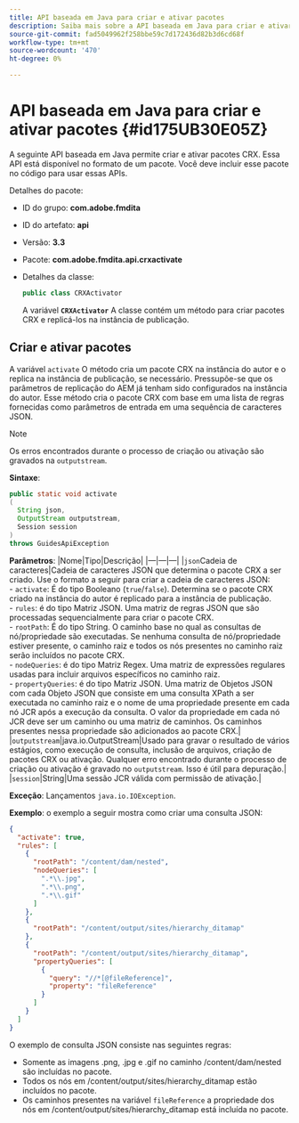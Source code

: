 ```yaml
---
title: API baseada em Java para criar e ativar pacotes
description: Saiba mais sobre a API baseada em Java para criar e ativar pacotes
source-git-commit: fad5049962f258bbe59c7d172436d82b3d6cd68f
workflow-type: tm+mt
source-wordcount: '470'
ht-degree: 0%

---
```



# API baseada em Java para criar e ativar pacotes {#id175UB30E05Z}

A seguinte API baseada em Java permite criar e ativar pacotes CRX. Essa API está disponível no formato de um pacote. Você deve incluir esse pacote no código para usar essas APIs.

Detalhes do pacote:

- ID do grupo: **com.adobe.fmdita**

- ID do artefato: **api**

- Versão: **3.3**

- Pacote: **com.adobe.fmdita.api.crxactivate**

- Detalhes da classe:

  ```JAVA
  public class CRXActivator
  ```

  A variável **`CRXActivator`** A classe contém um método para criar pacotes CRX e replicá-los na instância de publicação.


## Criar e ativar pacotes

A variável `activate` O método cria um pacote CRX na instância do autor e o replica na instância de publicação, se necessário. Pressupõe-se que os parâmetros de replicação do AEM já tenham sido configurados na instância do autor. Esse método cria o pacote CRX com base em uma lista de regras fornecidas como parâmetros de entrada em uma sequência de caracteres JSON.
>[!NOTE]
>
> Os erros encontrados durante o processo de criação ou ativação são gravados na `outputstream`.

**Sintaxe**:

```JAVA
public static void activate
(
  String json, 
  OutputStream outputstream, 
  Session session
) 
throws GuidesApiException
```

**Parâmetros**: |Nome|Tipo|Descrição| |—|—|—| |`json`Cadeia de caracteres|Cadeia de caracteres JSON que determina o pacote CRX a ser criado. Use o formato a seguir para criar a cadeia de caracteres JSON: <br>- `activate`: É do tipo Booleano \(`true`/`false`\). Determina se o pacote CRX criado na instância do autor é replicado para a instância de publicação. <br> - `rules`: é do tipo Matriz JSON. Uma matriz de regras JSON que são processadas sequencialmente para criar o pacote CRX. <br> - `rootPath`: É do tipo String. O caminho base no qual as consultas de nó/propriedade são executadas. Se nenhuma consulta de nó/propriedade estiver presente, o caminho raiz e todos os nós presentes no caminho raiz serão incluídos no pacote CRX. <br> - `nodeQueries`: é do tipo Matriz Regex. Uma matriz de expressões regulares usadas para incluir arquivos específicos no caminho raiz. <br> - `propertyQueries`: é do tipo Matriz JSON. Uma matriz de Objetos JSON com cada Objeto JSON que consiste em uma consulta XPath a ser executada no caminho raiz e o nome de uma propriedade presente em cada nó JCR após a execução da consulta. O valor da propriedade em cada nó JCR deve ser um caminho ou uma matriz de caminhos. Os caminhos presentes nessa propriedade são adicionados ao pacote CRX.| |`outputstream`|java.io.OutputStream|Usado para gravar o resultado de vários estágios, como execução de consulta, inclusão de arquivos, criação de pacotes CRX ou ativação. Qualquer erro encontrado durante o processo de criação ou ativação é gravado no `outputstream`. Isso é útil para depuração.| |`session`|String|Uma sessão JCR válida com permissão de ativação.|

**Exceção**: Lançamentos ``java.io.IOException``.

**Exemplo**: o exemplo a seguir mostra como criar uma consulta JSON:

```JSON
{
  "activate": true,
  "rules": [
    {
      "rootPath": "/content/dam/nested",
      "nodeQueries": [
        ".*\\.jpg",
        ".*\\.png",
        ".*\\.gif"        
      ]
    },
    {
      "rootPath": "/content/output/sites/hierarchy_ditamap"
    },
    {
      "rootPath": "/content/output/sites/hierarchy_ditamap",
      "propertyQueries": [
        {
          "query": "//*[@fileReference]",
          "property": "fileReference"
        }
      ]
    }
  ]
}
```

O exemplo de consulta JSON consiste nas seguintes regras:

- Somente as imagens .png, .jpg e .gif no caminho /content/dam/nested são incluídas no pacote.
- Todos os nós em /content/output/sites/hierarchy\_ditamap estão incluídos no pacote.
- Os caminhos presentes na variável `fileReference` a propriedade dos nós em /content/output/sites/hierarchy\_ditamap está incluída no pacote.

